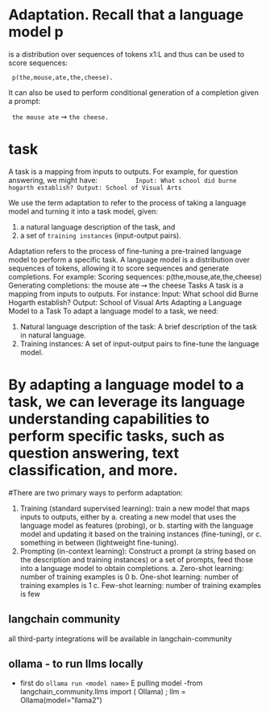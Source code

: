# Adaptation. Recall that a language model p

is a distribution over sequences of tokens x1:L
and thus can be used to score sequences:

` p(the,mouse,ate,the,cheese).`

It can also be used to perform conditional generation of a completion given a prompt:

` the mouse ate` ⇝ `the cheese.`

# task

A task is a mapping from inputs to outputs. For example, for question answering, we might have:
`          Input: What school did burne hogarth establish?
          Output: School of Visual Arts`

We use the term adaptation to refer to the process of taking a language model and turning it into a task model, given:

1. a natural language description of the task, and
2. a set of `training instances` (input-output pairs).

Adaptation refers to the process of fine-tuning a pre-trained language model to perform a specific task. A language model is a distribution over sequences of tokens, allowing it to score sequences and generate completions. For example:
Scoring sequences: p(the,mouse,ate,the,cheese)
Generating completions: the mouse ate ⇝ the cheese
Tasks
A task is a mapping from inputs to outputs. For instance:
Input: What school did Burne Hogarth establish?
Output: School of Visual Arts
Adapting a Language Model to a Task
To adapt a language model to a task, we need:

1. Natural language description of the task: A brief description of the task in natural language.
2. Training instances: A set of input-output pairs to fine-tune the language model.

# By adapting a language model to a task, we can leverage its language understanding capabilities to perform specific tasks, such as question answering, text classification, and more.

#There are two primary ways to perform adaptation:

1. Training (standard supervised learning): train a new model that maps inputs to outputs, either by
   a. creating a new model that uses the language model as features (probing), or
   b. starting with the language model and updating it based on the training instances (fine-tuning), or
   c. something in between (lightweight fine-tuning).
2. Prompting (in-context learning): Construct a prompt (a string based on the description and training instances) or a set of prompts, feed those into a language model to obtain completions.
   a. Zero-shot learning: number of training examples is 0
   b. One-shot learning: number of training examples is 1
   c. Few-shot learning: number of training examples is few

## langchain community

all third-party integrations will be available in langchain-community

## ollama - to run llms locally

- first do `ollama run <model name>` E pulling model
  -from langchain_community.llms import ( Ollama) ; llm = Ollama(model="llama2")
